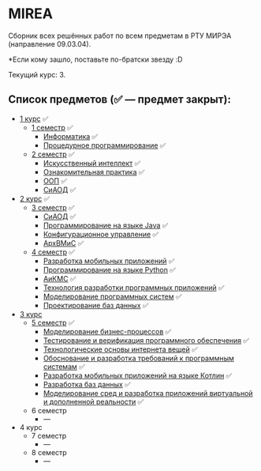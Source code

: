 # MIREA

Сборник всех решённых работ по всем предметам в РТУ МИРЭА (направление 09.03.04).

*Если кому зашло, поставьте по-братски звезду :D

Текущий курс: 3.

## Список предметов (✅ — предмет закрыт):
   - [1 курс](1%20курс) ✅
     - [1 семестр](1%20курс/1%20семестр) ✅
       - [Информатика](1%20курс/1%20семестр/Информатика) ✅
       - [Процедурное программирование](1%20курс/1%20семестр/Процедурное%20программирование) ✅
     - [2 семестр](1%20курс/2%20семестр) ✅
       - [Искусственный интеллект](1%20курс/2%20семестр/Искусственный%20интеллект) ✅
       - [Ознакомительная практика](1%20курс/2%20семестр/Ознакомительная%20практика) ✅
       - [ООП](1%20курс/2%20семестр/ООП) ✅
       - [СиАОД](1%20курс/2%20семестр/СиАОД) ✅
   - [2 курс](2%20курс) ✅
      - [3 семестр](2%20курс/3%20семестр) ✅
        - [СиАОД](2%20курс/3%20семестр/СиАОД) ✅
        - [Программирование на языке Java](2%20курс/3%20семестр/Программирование%20на%20языке%20Java) ✅
        - [Конфигурационное управление](2%20курс/3%20семестр/Конфигурационное%20управление) ✅
        - [АрхВМиС](2%20курс/3%20семестр/АрхВМиС) ✅
      - [4 семестр](2%20курс/4%20семестр) ✅
        - [Разработка мобильных приложений](2%20курс/4%20семестр/Разработка%20мобильных%20приложений) ✅
        - [Программирование на языке Python](2%20курс/4%20семестр/Программирование%20на%20языке%20Python) ✅
        - [АиКМС](2%20курс/4%20семестр/АиКМС) ✅
        - [Технология разработки программных приложений](2%20курс/4%20семестр/Технология%20разработки%20программных%20приложений) ✅
        - [Моделирование программных систем](2%20курс/4%20семестр/Моделирование%20программных%20систем) ✅
        - [Проектирование баз данных](2%20курс/4%20семестр/Проектирование%20баз%20данных) ✅
   - [3 курс](3%20курс)
       - [5 семестр](3%20курс/5%20семестр) ✅
         - [Моделирование бизнес-процессов](3%20курс/5%20семестр/Моделирование%20бизнес-процессов) ✅
         - [Тестирование и верификация программного обеспечения](3%20курс/5%20семестр/Тестирование%20и%20верификация%20программного%20обеспечения) ✅
         - [Технологические основы интернета вещей](3%20курс/5%20семестр/Технологические%20основы%20интернета%20вещей) ✅
		 - [Обоснование и разработка требований к программным системам](3%20курс/5%20семестр/Обоснование%20и%20разработка%20требований%20к%20программным%20системам) ✅
		 - [Разработка мобильных приложений на языке Котлин](3%20курс/5%20семестр/Разработка%20мобильных%20приложений%20на%20языке%20Котлин) ✅
         - [Разработка баз данных](3%20курс/5%20семестр/Разработка%20баз%20данных) ✅
         - [Моделирование сред и разработка приложений виртуальной и дополненной реальности](3%20курс/5%20семестр/Моделирование%20сред%20и%20разработка%20приложений%20виртуальной%20и%20дополненной%20реальности) ✅
       - 6 семестр
         - —
   - 4 курс
      - 7 семестр
        - —
      - 8 семестр
        - —
